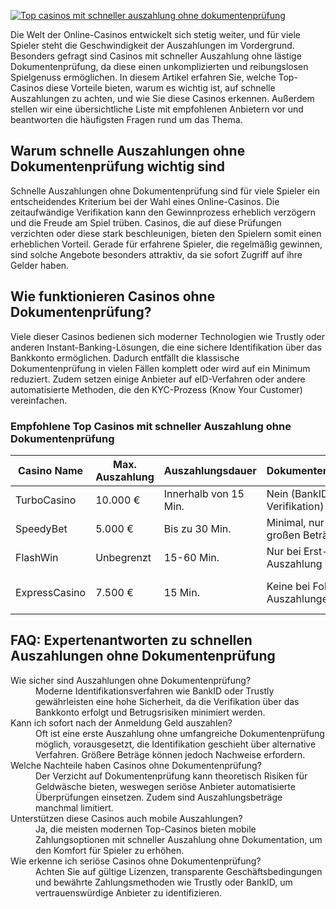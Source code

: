 [![Top casinos mit schneller auszahlung ohne dokumentenprüfung](https://123-caf.pages.dev/gitsignup.png)](https://vrmoo.ru/Bt82HjjY)

<p>Die Welt der Online-Casinos entwickelt sich stetig weiter, und für viele Spieler steht die Geschwindigkeit der Auszahlungen im Vordergrund. Besonders gefragt sind Casinos mit schneller Auszahlung ohne lästige Dokumentenprüfung, da diese einen unkomplizierten und reibungslosen Spielgenuss ermöglichen. In diesem Artikel erfahren Sie, welche Top-Casinos diese Vorteile bieten, warum es wichtig ist, auf schnelle Auszahlungen zu achten, und wie Sie diese Casinos erkennen. Außerdem stellen wir eine übersichtliche Liste mit empfohlenen Anbietern vor und beantworten die häufigsten Fragen rund um das Thema.</p>  <h2>Warum schnelle Auszahlungen ohne Dokumentenprüfung wichtig sind</h2> <p>Schnelle Auszahlungen ohne Dokumentenprüfung sind für viele Spieler ein entscheidendes Kriterium bei der Wahl eines Online-Casinos. Die zeitaufwändige Verifikation kann den Gewinnprozess erheblich verzögern und die Freude am Spiel trüben. Casinos, die auf diese Prüfungen verzichten oder diese stark beschleunigen, bieten den Spielern somit einen erheblichen Vorteil. Gerade für erfahrene Spieler, die regelmäßig gewinnen, sind solche Angebote besonders attraktiv, da sie sofort Zugriff auf ihre Gelder haben.</p>  <h2>Wie funktionieren Casinos ohne Dokumentenprüfung?</h2> <p>Viele dieser Casinos bedienen sich moderner Technologien wie Trustly oder anderen Instant-Banking-Lösungen, die eine sichere Identifikation über das Bankkonto ermöglichen. Dadurch entfällt die klassische Dokumentenprüfung in vielen Fällen komplett oder wird auf ein Minimum reduziert. Zudem setzen einige Anbieter auf eID-Verfahren oder andere automatisierte Methoden, die den KYC-Prozess (Know Your Customer) vereinfachen.</p>  <h3>Empfohlene Top Casinos mit schneller Auszahlung ohne Dokumentenprüfung</h3> <table>   <thead>     <tr>       <th>Casino Name</th>       <th>Max. Auszahlung</th>       <th>Auszahlungsdauer</th>       <th>Dokumentenprüfung</th>       <th>Zahlungsmethoden</th>     </tr>   </thead>   <tbody>     <tr>       <td>TurboCasino</td>       <td>10.000 €</td>       <td>Innerhalb von 15 Min.</td>       <td>Nein (BankID-Verifikation)</td>       <td>Trustly, Neteller, Skrill</td>     </tr>     <tr>       <td>SpeedyBet</td>       <td>5.000 €</td>       <td>Bis zu 30 Min.</td>       <td>Minimal, nur bei großen Beträgen</td>       <td>Trustly, Kreditkarte</td>     </tr>     <tr>       <td>FlashWin</td>       <td>Unbegrenzt</td>       <td>15-60 Min.</td>       <td>Nur bei Erst-Auszahlung</td>       <td>Trustly, PayPal, Skrill</td>     </tr>     <tr>       <td>ExpressCasino</td>       <td>7.500 €</td>       <td>15 Min.</td>       <td>Keine bei Folge-Auszahlungen</td>       <td>Trustly, PaySafeCard, Neteller</td>     </tr>   </tbody> </table>  <h2>FAQ: Expertenantworten zu schnellen Auszahlungen ohne Dokumentenprüfung</h2> <dl>   <dt>Wie sicher sind Auszahlungen ohne Dokumentenprüfung?</dt>   <dd>Moderne Identifikationsverfahren wie BankID oder Trustly gewährleisten eine hohe Sicherheit, da die Verifikation über das Bankkonto erfolgt und Betrugsrisiken minimiert werden.</dd>    <dt>Kann ich sofort nach der Anmeldung Geld auszahlen?</dt>   <dd>Oft ist eine erste Auszahlung ohne umfangreiche Dokumentenprüfung möglich, vorausgesetzt, die Identifikation geschieht über alternative Verfahren. Größere Beträge können jedoch Nachweise erfordern.</dd>    <dt>Welche Nachteile haben Casinos ohne Dokumentenprüfung?</dt>   <dd>Der Verzicht auf Dokumentenprüfung kann theoretisch Risiken für Geldwäsche bieten, weswegen seriöse Anbieter automatisierte Überprüfungen einsetzen. Zudem sind Auszahlungsbeträge manchmal limitiert.</dd>    <dt>Unterstützen diese Casinos auch mobile Auszahlungen?</dt>   <dd>Ja, die meisten modernen Top-Casinos bieten mobile Zahlungsoptionen mit schneller Auszahlung ohne Dokumentation, um den Komfort für Spieler zu erhöhen.</dd>    <dt>Wie erkenne ich seriöse Casinos ohne Dokumentenprüfung?</dt>   <dd>Achten Sie auf gültige Lizenzen, transparente Geschäftsbedingungen und bewährte Zahlungsmethoden wie Trustly oder BankID, um vertrauenswürdige Anbieter zu identifizieren.</dd> </dl>